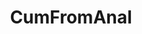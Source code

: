 ---
title: CumFromAnal
crosslinks:
- livven
- chastity
- ProstatePlay
- sissyhypno
- handsfree
- prostatemassage2
- pegging_unkinked
- BadDragon
- prematurecumshots
- gonewild
- Tgifs
- Sissygasms
- NSFW_GAY
- tgcummingwhilefucked
- sissies
- AskEngineers
- girlschool
- SexToysCollection
- cockpulse
- cumonclothes
---